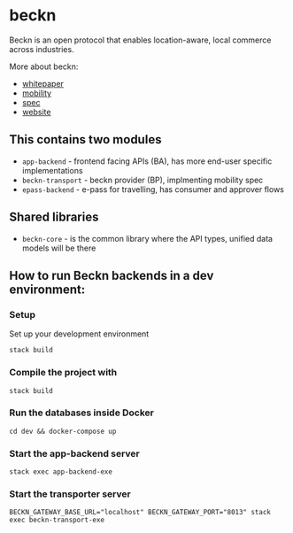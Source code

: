 # beckn
Beckn is an open protocol that enables location-aware, local commerce across industries.

More about beckn:
* [whitepaper](https://beckn.org/wp-content/uploads/2020/04/WhatIsBeckn.pdf)
* [mobility](https://beckn.org/wp-content/uploads/2020/04/ImaginingMobilityWithBeckn.pdf)
* [spec](https://github.com/beckn/protocol-specifications/)
* [website](https://beckn.org/)

## This contains two modules
* `app-backend` - frontend facing APIs (BA), has more end-user specific implementations
* `beckn-transport` - beckn provider (BP), implmenting mobility spec
* `epass-backend` - e-pass for travelling, has consumer and approver flows

## Shared libraries
* `beckn-core` - is the common library where the API types, unified data models will be there

## How to run Beckn backends in a dev environment:

### Setup

Set up your development environment

```
stack build
```

### Compile the project with

```
stack build
```

### Run the databases inside Docker

```
cd dev && docker-compose up
```

### Start the app-backend server

```
stack exec app-backend-exe
```

### Start the transporter server

```
BECKN_GATEWAY_BASE_URL="localhost" BECKN_GATEWAY_PORT="8013" stack exec beckn-transport-exe
```
